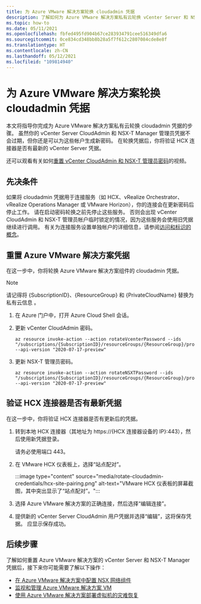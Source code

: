 ```yaml
---
title: 为 Azure VMware 解决方案轮换 cloudadmin 凭据
description: 了解如何为 Azure VMware 解决方案私有云轮换 vCenter Server 和 NSX-T Manager 凭据。
ms.topic: how-to
ms.date: 05/11/2021
ms.openlocfilehash: fbfed495fd904b67ce283934791cee516349dfa6
ms.sourcegitcommit: 0ce834cd348bb8b28a5f7f612c2807084cde8e8f
ms.translationtype: HT
ms.contentlocale: zh-CN
ms.lasthandoff: 05/12/2021
ms.locfileid: "109814940"
---
```

# <a name="rotate-the-cloudadmin-credentials-for-azure-vmware-solution"></a>为 Azure VMware 解决方案轮换 cloudadmin 凭据

本文将指导你完成为 Azure VMware 解决方案私有云轮换 cloudadmin 凭据的步骤。  虽然你的 vCenter Server CloudAdmin 和 NSX-T Manager 管理员凭据不会过期，但你还是可以为这些帐户生成新密码。 在轮换凭据后，你将验证 HCX 连接器是否有最新的 vCenter Server 凭据。

还可以观看有关如何[重置 vCenter CloudAdmin 和 NSX-T 管理员密码](https://youtu.be/cK1qY3knj88)的视频。 

## <a name="prerequisites"></a>先决条件

如果将 cloudadmin 凭据用于连接服务（如 HCX、vRealize Orchestrator、vRealize Operations Manager 或 VMware Horizon），你的连接会在更新密码后停止工作。  请在启动密码轮换之前先停止这些服务。 否则会出现 vCenter CloudAdmin 和 NSX-T 管理员帐户临时锁定的情况，因为这些服务会使用旧凭据继续进行调用。  有关为连接服务设置单独帐户的详细信息，请参阅[访问和标识的概念](./concepts-identity.md)。

## <a name="reset-your-azure-vmware-solution-credentials"></a>重置 Azure VMware 解决方案凭据

在这一步中，你将轮换 Azure VMware 解决方案组件的 cloudadmin 凭据。 

>[!NOTE]
>请记得将 {SubscriptionID}、{ResourceGroup} 和 {PrivateCloudName} 替换为私有云信息  。

1. 在 Azure 门户中，打开 Azure Cloud Shell 会话。

2. 更新 vCenter CloudAdmin 密码。  

   ```azurecli-interactive
   az resource invoke-action --action rotateVcenterPassword --ids "/subscriptions/{SubscriptionID}/resourceGroups/{ResourceGroup}/providers/Microsoft.AVS/privateClouds/{PrivateCloudName}" --api-version "2020-07-17-preview"
   ```
          
3. 更新 NSX-T 管理员密码。 

   ```azurecli-interactive
   az resource invoke-action --action rotateNSXTPassword --ids "/subscriptions/{SubscriptionID}/resourceGroups/{ResourceGroup}/providers/Microsoft.AVS/privateClouds/{PrivateCloudName}" --api-version "2020-07-17-preview"
   ```

## <a name="verify-hcx-connector-has-the-latest-credentials"></a>验证 HCX 连接器是否有最新凭据

在这一步中，你将验证 HCX 连接器是否有更新后的凭据。

1. 转到本地 HCX 连接器（其地址为 https://{HCX 连接器设备的 IP}:443），然后使用新凭据登录。

   请务必使用端口 443。 

2. 在 VMware HCX 仪表板上，选择“站点配对”。
    
   :::image type="content" source="media/rotate-cloudadmin-credentials/hcx-site-pairing.png" alt-text="VMware HCX 仪表板的屏幕截图，其中突出显示了“站点配对”。":::
 
3. 选择 Azure VMware 解决方案的正确连接，然后选择“编辑连接”。
 
4. 提供新的 vCenter Server CloudAdmin 用户凭据并选择“编辑”，这将保存凭据。 应显示保存成功。

## <a name="next-steps"></a>后续步骤

了解如何重置 Azure VMware 解决方案的 vCenter Server 和 NSX-T Manager 凭据后，接下来你可能需要了解以下操作：

- [在 Azure VMware 解决方案中配置 NSX 网络组件](configure-nsx-network-components-azure-portal.md)
- [监视和管理 Azure VMware 解决方案 VM](lifecycle-management-of-azure-vmware-solution-vms.md)
- [使用 Azure VMware 解决方案部署虚拟机的灾难恢复](disaster-recovery-for-virtual-machines.md)
